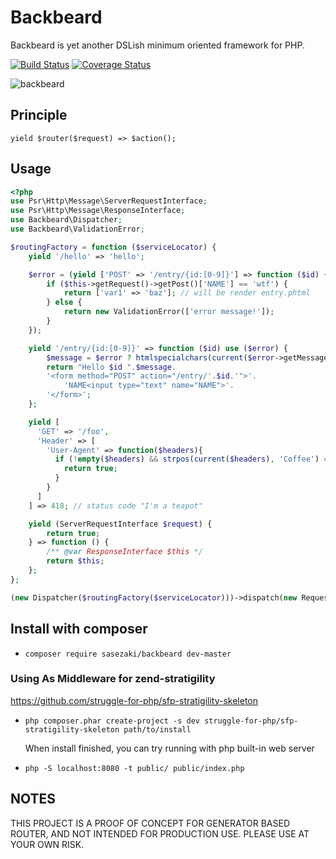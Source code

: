 Backbeard
==========

Backbeard is yet another DSLish minimum oriented framework for PHP.

[![Build Status](https://travis-ci.org/sasezaki/Backbeard.png?branch=master)](https://travis-ci.org/sasezaki/Backbeard)
[![Coverage Status](https://coveralls.io/repos/sasezaki/Backbeard/badge.png)](https://coveralls.io/r/sasezaki/Backbeard)

![backbeard](http://gyazo.com/44a5c43a817927032d6f5ff0ed8cda74.png)

## Principle
`yield $router($request) => $action();`

## Usage

```php
<?php
use Psr\Http\Message\ServerRequestInterface;
use Psr\Http\Message\ResponseInterface;
use Backbeard\Dispatcher;
use Backbeard\ValidationError;

$routingFactory = function ($serviceLocator) {
    yield '/hello' => 'hello';

    $error = (yield ['POST' => '/entry/{id:[0-9]}'] => function ($id) {
        if ($this->getRequest()->getPost()['NAME'] == 'wtf') {
            return ['var1' => 'baz']; // will be render entry.phtml
        } else {
            return new ValidationError(['error message!']);
        }
    });

    yield '/entry/{id:[0-9]}' => function ($id) use ($error) {
        $message = $error ? htmlspecialchars(current($error->getMessages())) :'';
        return "Hello $id ".$message.
        '<form method="POST" action="/entry/'.$id.'">'.
            'NAME<input type="text" name="NAME">'.
        '</form>';
    };

    yield [
      'GET' => '/foo',
      'Header' => [
        'User-Agent' => function($headers){
          if (!empty($headers) && strpos(current($headers), 'Coffee') === 0) {
            return true;
          }
        }
      ]
    ] => 418; // status code "I'm a teapot"

    yield (ServerRequestInterface $request) {
		return true;
    } => function () {
    	/** @var ResponseInterface $this */
    	return $this;
    };
};

(new Dispatcher($routingFactory($serviceLocator)))->dispatch(new Request, new Response);
```

## Install with composer
 - `composer require sasezaki/backbeard dev-master`

### Using As Middleware for zend-stratigility
https://github.com/struggle-for-php/sfp-stratigility-skeleton

 - `php composer.phar create-project -s dev struggle-for-php/sfp-stratigility-skeleton path/to/install`

    When install finished, you can try running with php built-in web server 
 - `php -S localhost:8080 -t public/ public/index.php`

## NOTES
THIS PROJECT IS A PROOF OF CONCEPT FOR GENERATOR BASED ROUTER,
AND NOT INTENDED FOR PRODUCTION USE.
PLEASE USE AT YOUR OWN RISK.
